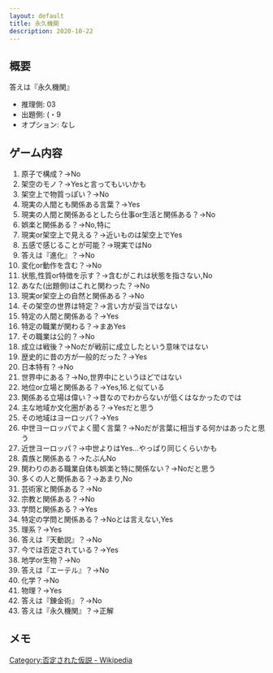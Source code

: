 ```yaml
---
layout: default
title: 永久機関
description: 2020-10-22
---
```


## 概要

答えは『永久機関』

- 推理側: 03
- 出題側: (・9
- オプション: なし

## ゲーム内容

1. 原子で構成？→No
2. 架空のモノ？→Yesと言ってもいいかも
3. 架空上で物質っぽい？→No
4. 現実の人間とも関係ある言葉？→Yes
5. 現実の人間と関係あるとしたら仕事or生活と関係ある？→No
6. 娯楽と関係ある？→No,特に
7. 現実or架空上で見える？→近いものは架空上でYes
8. 五感で感じることが可能？→現実ではNo
9. 答えは『進化』？→No
10. 変化or動作を含む？→No
11. 状態,性質or特徴を示す？→含むがこれは状態を指さない,No
12. あなた(出題側)はこれと関わった？→No
13. 現実or架空上の自然と関係ある？→No
14. その架空の世界は特定？→言い方が妥当ではない
15. 特定の人間と関係ある？→Yes
16. 特定の職業が関わる？→まあYes
17. その職業は公的？→No
18. 成立は戦後？→Noだが戦前に成立したという意味ではない
19. 歴史的に昔の方が一般的だった？→Yes
20. 日本特有？→No
21. 世界中にある？→No,世界中にというほどではない
22. 地位or立場と関係ある？→Yes,16.と似ている
23. 関係ある立場は偉い？→昔なのでわからないが低くはなかったのでは
24. 主な地域か文化圏がある？→Yesだと思う
25. その地域はヨーロッパ？→Yes
26. 中世ヨーロッパでよく聞く言葉？→Noだが言葉に相当する何かはあったと思う
27. 近世ヨーロッパ？→中世よりはYes…やっぱり同じくらいかも
28. 貴族と関係ある？→たぶんNo
29. 関わりのある職業自体も娯楽と特に関係ない？→Noだと思う
30. 多くの人と関係ある？→あまり,No
31. 芸術家と関係ある？→No
32. 宗教と関係ある？→No
33. 学問と関係ある？→Yes
34. 特定の学問と関係ある？→Noとは言えない,Yes
35. 理系？→Yes
36. 答えは『天動説』？→No
37. 今では否定されている？→Yes
38. 地学or生物？→No
39. 答えは『エーテル』？→No
40. 化学？→No
41. 物理？→Yes
42. 答えは『錬金術』？→No
43. 答えは『永久機関』？→正解

## メモ

[Category:否定された仮説 - Wikipedia](https://ja.wikipedia.org/wiki/Category:%E5%90%A6%E5%AE%9A%E3%81%95%E3%82%8C%E3%81%9F%E4%BB%AE%E8%AA%AC)
